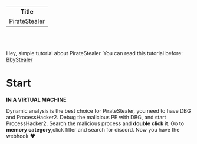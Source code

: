 <!-- WARNING HTML -->

<table align="center">
  <tr>
    <th>Title</th>
  </tr>
  <tr>
    <td>PirateStealer</td>
  </tr>
</table>
<br></br>

<!-- WARNING HTML -->

Hey, simple tutorial about PirateStealer.
You can read this tutorial before: [BbyStealer](https://github.com/xUnknown433/DiscordProtector/blob/main/chapters/BbyStealer.md)

# Start

**IN A VIRTUAL MACHINE**

Dynamic analysis is the best choice for PirateStealer, you need to have DBG and ProcessHacker2.
Debug the malicious PE with DBG, and start ProcessHacker2.
Search the malicious process and __double click__ it.
Go to __memory category__,click filter and search for discord.
Now you have the webhook ❤️ 
